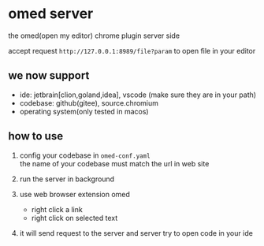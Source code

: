 # omed server

the omed(open my editor) chrome plugin server side

accept request `http://127.0.0.1:8989/file?param` to open file in your editor

## we now support 

- ide: jetbrain[clion,goland,idea], vscode (make sure they are in your path)
- codebase: github(gitee), source.chromium
- operating system(only tested in macos)

## how to use

1. config your codebase in `omed-conf.yaml`  
the name of your codebase must match the url in web site
   
2. run the server in background

3. use web browser extension omed
    - right click a link 
    - right click on selected text
    
4. it will send request to the server and server try to open code in your ide
    